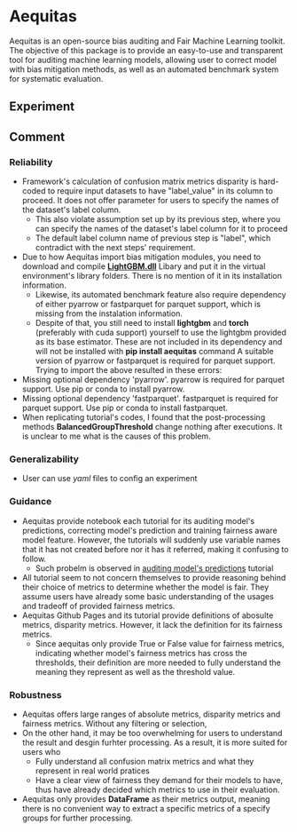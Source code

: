 # Aequitas

Aequitas is an open-source bias auditing and Fair Machine Learning toolkit. The objective of this package is to provide an easy-to-use and transparent tool for auditing machine learning models, allowing user to correct model with bias mitigation methods, as well as an automated benchmark system for systematic evaluation.

## Experiment


## Comment

### Reliability

- Framework's calculation of confusion matrix metrics disparity is hard-coded to require input datasets to have "label_value" in its column to proceed. It does not offer parameter for users to specify the names of the dataset's label column.
    - This also violate assumption set up by its previous step, where you can specify the names of the dataset's label column for it to proceed
    - The default label column name of previous step is "label", which contradict with the next steps' requirement.
- Due to how Aequitas import bias mitigation modules, you need to download and compile [**LightGBM.dll**](https://github.com/microsoft/LightGBM/releases) Libary and put it in the virtual environment's library folders. There is no mention of it in its installation information.
    - Likewise, its automated benchmark feature also require dependency of either pyarrow or fastparquet for parquet support, which is missing from the instalation information.
    - Despite of that, you still need to install **lightgbm** and **torch** (preferably with cuda support) yourself to use the lightgbm provided as its base estimator. These are not included in its dependency and will not be installed with **pip install aequitas** command
A suitable version of pyarrow or fastparquet is required for parquet support.
Trying to import the above resulted in these errors:
 - Missing optional dependency 'pyarrow'. pyarrow is required for parquet support. Use pip or conda to install pyarrow.
 - Missing optional dependency 'fastparquet'. fastparquet is required for parquet support. Use pip or conda to install fastparquet.
- When replicating tutorial's codes, I found that the post-processing methods **BalancedGroupThreshold** change nothing after executions. It is unclear to me what is the causes of this problem.

### Generalizability

- User can use *yaml* files to config an experiment 

### Guidance

- Aequitas provide notebook each tutorial for its auditing model's predictions, correcting model's prediction and training fairness aware model feature. However, the tutorials will suddenly use variable names that it has not created before nor it has it referred, making it confusing to follow. 
    - Such probelm is observed in [auditing model's predictions](https://colab.research.google.com/github/dssg/aequitas/blob/notebooks/compas_demo.ipynb) tutorial
- All tutorial seem to not concern themselves to provide reasoning behind their choice of metrics to determine whether the model is fair. They assume users have already some basic understanding of the usages and tradeoff of provided fairness metrics.
- Aequitas Github Pages and its tutorial provide definitions of abosulte metrics, disparity metrics. However, it lack the definition for its fairness metrics.
    - Since aequitas only provide True or False value for fairness metrics, indicating whether model's fairness metrics has cross the thresholds, their definition are more needed to fully understand the meaning they represent as well as the threshold value.
 
### Robustness

- Aequitas offers large ranges of absolute metrics, disparity metrics and fairness metrics. Without any filtering or selection,
- On the other hand, it may be too overwhelming for users to understand the result and desgin furhter processing. As a result, it is more suited for users who
    - Fully understand all confusion matrix metrics and what they represent in real world pratices
    - Have a clear view of fairness they demand for their models to have, thus have already decided which metrics to use in their evaluation.
- Aequitas only provides **DataFrame** as their metrics output, meaning there is no convenient way to extract a specific metrics of a specify groups for further processing.
